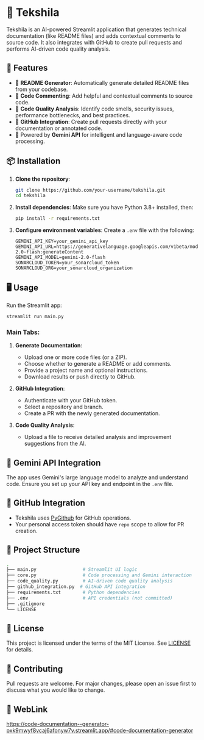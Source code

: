 # 🧠 Tekshila

Tekshila is an AI-powered Streamlit application that generates technical documentation (like README files) and adds contextual comments to source code. It also integrates with GitHub to create pull requests and performs AI-driven code quality analysis.

## 🚀 Features

- 📄 **README Generator**: Automatically generate detailed README files from your codebase.
- 💬 **Code Commenting**: Add helpful and contextual comments to source code.
- 🧪 **Code Quality Analysis**: Identify code smells, security issues, performance bottlenecks, and best practices.
- 🔄 **GitHub Integration**: Create pull requests directly with your documentation or annotated code.
- 🧠 Powered by **Gemini API** for intelligent and language-aware code processing.

## 📦 Installation

1. **Clone the repository**:
   ```bash
   git clone https://github.com/your-username/tekshila.git
   cd tekshila
   ```

2. **Install dependencies**:
   Make sure you have Python 3.8+ installed, then:
   ```bash
   pip install -r requirements.txt
   ```

3. **Configure environment variables**:
   Create a `.env` file with the following:
   ```env
   GEMINI_API_KEY=your_gemini_api_key
   GEMINI_API_URL=https://generativelanguage.googleapis.com/v1beta/models/gemini-2.0-flash:generateContent
   GEMINI_API_MODEL=gemini-2.0-flash
   SONARCLOUD_TOKEN=your_sonarcloud_token
   SONARCLOUD_ORG=your_sonarcloud_organization
   ```

## 🖥️ Usage

Run the Streamlit app:

```bash
streamlit run main.py
```

### Main Tabs:

1. **Generate Documentation**:
   - Upload one or more code files (or a ZIP).
   - Choose whether to generate a README or add comments.
   - Provide a project name and optional instructions.
   - Download results or push directly to GitHub.

2. **GitHub Integration**:
   - Authenticate with your GitHub token.
   - Select a repository and branch.
   - Create a PR with the newly generated documentation.

3. **Code Quality Analysis**:
   - Upload a file to receive detailed analysis and improvement suggestions from the AI.

## 🧠 Gemini API Integration

The app uses Gemini's large language model to analyze and understand code. Ensure you set up your API key and endpoint in the `.env` file.

## 🔐 GitHub Integration

- Tekshila uses [PyGithub](https://pygithub.readthedocs.io/) for GitHub operations.
- Your personal access token should have `repo` scope to allow for PR creation.

## 📂 Project Structure

```bash
.
├── main.py                 # Streamlit UI logic
├── core.py                 # Code processing and Gemini interaction
├── code_quality.py         # AI-driven code quality analysis
├── github_integration.py  # GitHub API integration
├── requirements.txt        # Python dependencies
├── .env                    # API credentials (not committed)
├── .gitignore
└── LICENSE
```

## 📃 License

This project is licensed under the terms of the MIT License. See [LICENSE](./LICENSE) for details.

## 🙌 Contributing

Pull requests are welcome. For major changes, please open an issue first to discuss what you would like to change.

## 🙌 WebLink
https://code-documentation--generator-pxk9mwyf8vcaj6afonyw7v.streamlit.app/#code-documentation-generator
